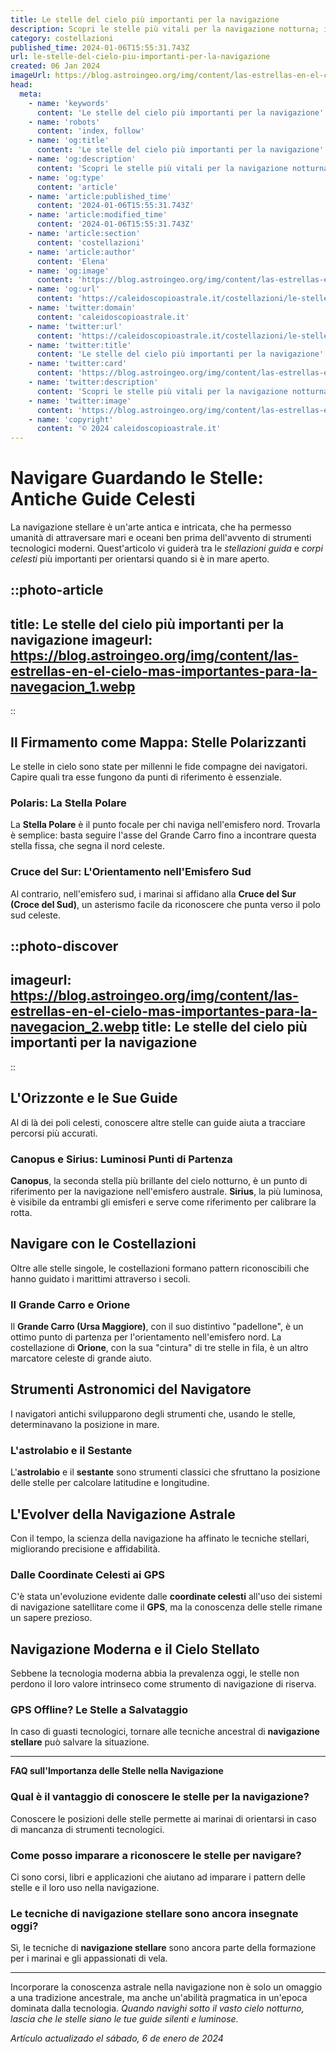 ```yaml
---
title: Le stelle del cielo più importanti per la navigazione
description: Scopri le stelle più vitali per la navigazione notturna; il tuo guida essenziale agli astri italiani per orientarsi sotto il cielo stellato.
category: costellazioni
published_time: 2024-01-06T15:55:31.743Z
url: le-stelle-del-cielo-piu-importanti-per-la-navigazione
created: 06 Jan 2024
imageUrl: https://blog.astroingeo.org/img/content/las-estrellas-en-el-cielo-mas-importantes-para-la-navegacion_1.webp
head:
  meta:
    - name: 'keywords'
      content: 'Le stelle del cielo più importanti per la navigazione'
    - name: 'robots'
      content: 'index, follow'
    - name: 'og:title'
      content: 'Le stelle del cielo più importanti per la navigazione'
    - name: 'og:description'
      content: 'Scopri le stelle più vitali per la navigazione notturna; il tuo guida essenziale agli astri italiani per orientarsi sotto il cielo stellato.'
    - name: 'og:type'
      content: 'article'
    - name: 'article:published_time'
      content: '2024-01-06T15:55:31.743Z'
    - name: 'article:modified_time'
      content: '2024-01-06T15:55:31.743Z'
    - name: 'article:section'
      content: 'costellazioni'
    - name: 'article:author'
      content: 'Elena'
    - name: 'og:image'
      content: 'https://blog.astroingeo.org/img/content/las-estrellas-en-el-cielo-mas-importantes-para-la-navegacion_1.webp'
    - name: 'og:url'
      content: 'https://caleidoscopioastrale.it/costellazioni/le-stelle-del-cielo-piu-importanti-per-la-navigazione'
    - name: 'twitter:domain'
      content: 'caleidoscopioastrale.it'
    - name: 'twitter:url'
      content: 'https://caleidoscopioastrale.it/costellazioni/le-stelle-del-cielo-piu-importanti-per-la-navigazione'
    - name: 'twitter:title'
      content: 'Le stelle del cielo più importanti per la navigazione'
    - name: 'twitter:card'
      content: 'https://blog.astroingeo.org/img/content/las-estrellas-en-el-cielo-mas-importantes-para-la-navegacion_1.webp'
    - name: 'twitter:description'
      content: 'Scopri le stelle più vitali per la navigazione notturna; il tuo guida essenziale agli astri italiani per orientarsi sotto il cielo stellato.'
    - name: 'twitter:image'
      content: 'https://blog.astroingeo.org/img/content/las-estrellas-en-el-cielo-mas-importantes-para-la-navegacion_1.webp'
    - name: 'copyright'
      content: '© 2024 caleidoscopioastrale.it'
---
```

# Navigare Guardando le Stelle: Antiche Guide Celesti

La navigazione stellare è un'arte antica e intricata, che ha permesso umanità di attraversare mari e oceani ben prima dell'avvento di strumenti tecnologici moderni. Quest'articolo vi guiderà tra le *stellazioni guida* e *corpi celesti* più importanti per orientarsi quando si è in mare aperto.

::photo-article
---
title: Le stelle del cielo più importanti per la navigazione
imageurl: https://blog.astroingeo.org/img/content/las-estrellas-en-el-cielo-mas-importantes-para-la-navegacion_1.webp
---
::

## Il Firmamento come Mappa: Stelle Polarizzanti

Le stelle in cielo sono state per millenni le fide compagne dei navigatori. Capire quali tra esse fungono da punti di riferimento è essenziale.

### Polaris: La Stella Polare

La **Stella Polare** è il punto focale per chi naviga nell'emisfero nord. Trovarla è semplice: basta seguire l'asse del Grande Carro fino a incontrare questa stella fissa, che segna il nord celeste.

### Cruce del Sur: L'Orientamento nell'Emisfero Sud

Al contrario, nell'emisfero sud, i marinai si affidano alla **Cruce del Sur (Croce del Sud)**, un asterismo facile da riconoscere che punta verso il polo sud celeste.

::photo-discover
---
imageurl: https://blog.astroingeo.org/img/content/las-estrellas-en-el-cielo-mas-importantes-para-la-navegacion_2.webp
title: Le stelle del cielo più importanti per la navigazione
---
::

## L'Orizzonte e le Sue Guide

Al di là dei poli celesti, conoscere altre stelle can guide aiuta a tracciare percorsi più accurati.

### Canopus e Sirius: Luminosi Punti di Partenza

**Canopus**, la seconda stella più brillante del cielo notturno, è un punto di riferimento per la navigazione nell'emisfero australe. **Sirius**, la più luminosa, è visibile da entrambi gli emisferi e serve come riferimento per calibrare la rotta.

## Navigare con le Costellazioni

Oltre alle stelle singole, le costellazioni formano pattern riconoscibili che hanno guidato i marittimi attraverso i secoli.

### Il Grande Carro e Orione

Il **Grande Carro (Ursa Maggiore)**, con il suo distintivo "padellone", è un ottimo punto di partenza per l'orientamento nell'emisfero nord. La costellazione di **Orione**, con la sua "cintura" di tre stelle in fila, è un altro marcatore celeste di grande aiuto.

## Strumenti Astronomici del Navigatore

I navigatori antichi svilupparono degli strumenti che, usando le stelle, determinavano la posizione in mare.

### L'astrolabio e il Sestante

L'**astrolabio** e il **sestante** sono strumenti classici che sfruttano la posizione delle stelle per calcolare latitudine e longitudine.

## L'Evolver della Navigazione Astrale

Con il tempo, la scienza della navigazione ha affinato le tecniche stellari, migliorando precisione e affidabilità.

### Dalle Coordinate Celesti ai GPS

C'è stata un'evoluzione evidente dalle **coordinate celesti** all'uso dei sistemi di navigazione satellitare come il **GPS**, ma la conoscenza delle stelle rimane un sapere prezioso.

## Navigazione Moderna e il Cielo Stellato

Sebbene la tecnologia moderna abbia la prevalenza oggi, le stelle non perdono il loro valore intrinseco come strumento di navigazione di riserva.

### GPS Offline? Le Stelle a Salvataggio

In caso di guasti tecnologici, tornare alle tecniche ancestral di **navigazione stellare** può salvare la situazione.

---

**FAQ sull'Importanza delle Stelle nella Navigazione**

### Qual è il vantaggio di conoscere le stelle per la navigazione?

Conoscere le posizioni delle stelle permette ai marinai di orientarsi in caso di mancanza di strumenti tecnologici.

### Come posso imparare a riconoscere le stelle per navigare?

Ci sono corsi, libri e applicazioni che aiutano ad imparare i pattern delle stelle e il loro uso nella navigazione.

### Le tecniche di navigazione stellare sono ancora insegnate oggi?

Sì, le tecniche di **navigazione stellare** sono ancora parte della formazione per i marinai e gli appassionati di vela.

---

Incorporare la conoscenza astrale nella navigazione non è solo un omaggio a una tradizione ancestrale, ma anche un'abilità pragmatica in un'epoca dominata dalla tecnologia. *Quando navighi sotto il vasto cielo notturno, lascia che le stelle siano le tue guide silenti e luminose.*

_Artículo actualizado el sábado, 6 de enero de 2024_